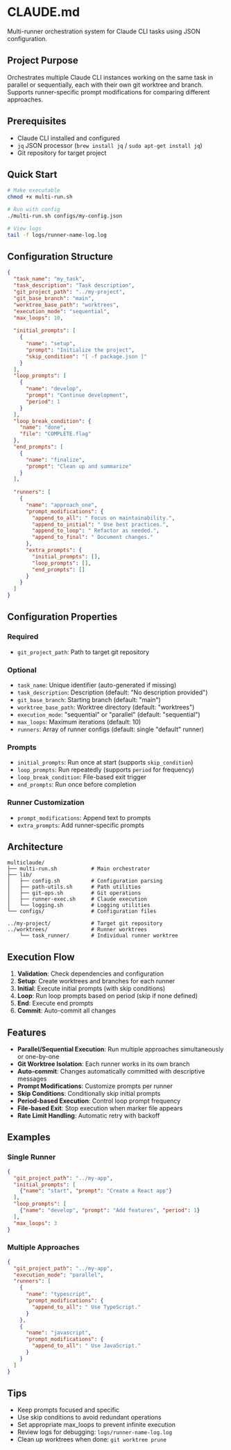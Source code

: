 # CLAUDE.md

Multi-runner orchestration system for Claude CLI tasks using JSON configuration.

## Project Purpose

Orchestrates multiple Claude CLI instances working on the same task in parallel or sequentially, each with their own git worktree and branch. Supports runner-specific prompt modifications for comparing different approaches.

## Prerequisites

- Claude CLI installed and configured
- `jq` JSON processor (`brew install jq` / `sudo apt-get install jq`)
- Git repository for target project

## Quick Start

```bash
# Make executable
chmod +x multi-run.sh

# Run with config
./multi-run.sh configs/my-config.json

# View logs  
tail -f logs/runner-name-log.log
```

## Configuration Structure

```json
{
  "task_name": "my_task",
  "task_description": "Task description",
  "git_project_path": "../my-project",
  "git_base_branch": "main",
  "worktree_base_path": "worktrees", 
  "execution_mode": "sequential",
  "max_loops": 10,
  
  "initial_prompts": [
    {
      "name": "setup",
      "prompt": "Initialize the project",
      "skip_condition": "[ -f package.json ]"
    }
  ],
  "loop_prompts": [
    {
      "name": "develop",
      "prompt": "Continue development",
      "period": 1
    }
  ],
  "loop_break_condition": {
    "name": "done", 
    "file": "COMPLETE.flag"
  },
  "end_prompts": [
    {
      "name": "finalize",
      "prompt": "Clean up and summarize"
    }
  ],
  
  "runners": [
    {
      "name": "approach_one",
      "prompt_modifications": {
        "append_to_all": " Focus on maintainability.",
        "append_to_initial": " Use best practices.",
        "append_to_loop": " Refactor as needed.",
        "append_to_final": " Document changes."
      },
      "extra_prompts": {
        "initial_prompts": [],
        "loop_prompts": [],
        "end_prompts": []
      }
    }
  ]
}
```

## Configuration Properties

### Required
- `git_project_path`: Path to target git repository

### Optional
- `task_name`: Unique identifier (auto-generated if missing)
- `task_description`: Description (default: "No description provided")
- `git_base_branch`: Starting branch (default: "main") 
- `worktree_base_path`: Worktree directory (default: "worktrees")
- `execution_mode`: "sequential" or "parallel" (default: "sequential")
- `max_loops`: Maximum iterations (default: 10)
- `runners`: Array of runner configs (default: single "default" runner)

### Prompts
- `initial_prompts`: Run once at start (supports `skip_condition`)
- `loop_prompts`: Run repeatedly (supports `period` for frequency)
- `loop_break_condition`: File-based exit trigger
- `end_prompts`: Run once before completion

### Runner Customization
- `prompt_modifications`: Append text to prompts
- `extra_prompts`: Add runner-specific prompts

## Architecture

```
multiclaude/
├── multi-run.sh           # Main orchestrator
├── lib/
│   ├── config.sh          # Configuration parsing
│   ├── path-utils.sh      # Path utilities
│   ├── git-ops.sh         # Git operations
│   ├── runner-exec.sh     # Claude execution
│   └── logging.sh         # Logging utilities
└── configs/               # Configuration files

../my-project/             # Target git repository
../worktrees/              # Runner worktrees
    └── task_runner/       # Individual runner worktree
```

## Execution Flow

1. **Validation**: Check dependencies and configuration
2. **Setup**: Create worktrees and branches for each runner
3. **Initial**: Execute initial prompts (with skip conditions)
4. **Loop**: Run loop prompts based on period (skip if none defined)
5. **End**: Execute end prompts
6. **Commit**: Auto-commit all changes

## Features

- **Parallel/Sequential Execution**: Run multiple approaches simultaneously or one-by-one
- **Git Worktree Isolation**: Each runner works in its own branch
- **Auto-commit**: Changes automatically committed with descriptive messages
- **Prompt Modifications**: Customize prompts per runner
- **Skip Conditions**: Conditionally skip initial prompts
- **Period-based Execution**: Control loop prompt frequency
- **File-based Exit**: Stop execution when marker file appears
- **Rate Limit Handling**: Automatic retry with backoff

## Examples

### Single Runner
```json
{
  "git_project_path": "../my-app",
  "initial_prompts": [
    {"name": "start", "prompt": "Create a React app"}
  ],
  "loop_prompts": [
    {"name": "develop", "prompt": "Add features", "period": 1}
  ],
  "max_loops": 3
}
```

### Multiple Approaches
```json
{
  "git_project_path": "../my-app",
  "execution_mode": "parallel",
  "runners": [
    {
      "name": "typescript",
      "prompt_modifications": {
        "append_to_all": " Use TypeScript."
      }
    },
    {
      "name": "javascript",
      "prompt_modifications": {
        "append_to_all": " Use JavaScript."
      }
    }
  ]
}
```

## Tips

- Keep prompts focused and specific
- Use skip conditions to avoid redundant operations
- Set appropriate max_loops to prevent infinite execution
- Review logs for debugging: `logs/runner-name-log.log`
- Clean up worktrees when done: `git worktree prune`